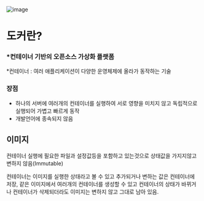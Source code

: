 ![image](https://user-images.githubusercontent.com/11959111/158748603-05a06049-e44b-4bad-ab46-90efb867fee6.png)

# 도커란?
### *컨테이너 기반의 오픈소스 가상화 플랫폼
*컨테이너 : 여러 애플리케이션이 다양한 운영체제에 올라가 동작하는 기술

### 장점
- 하나의 서버에 여러개의 컨테이너를 실행하여 서로 영향을 미치지 않고 독립적으로 실행되어 가볍고 빠르게 동작
- 개발언어에 종속되지 않음

## 이미지
컨테이너 실행에 필요한 파일과 설정값등을 포함하고 있는것으로 상태값을 가지지않고 변하지 않음(Immutable)

컨테이너는 이미지를 실행한 상태라고 볼 수 있고 추가되거나 변하는 값은 컨테이너에 저장,
같은 이미지에서 여러개의 컨테이너를 생성할 수 있고 컨테이너의 상태가 바뀌거나 컨테이너가 삭제되더라도 이미지는 변하지 않고 그대로 남아 있음.

